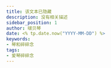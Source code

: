 ```yaml
---
title: 该文本已隐藏
description: 没有相关描述
sidebar_position: 1
author: 啵贝琴
date: <% tp.date.now("YYYY-MM-DD") %>
keywords:
- 琴和碎碎念
tags: 
- 爱琴碎碎念
---
```



<!--
# 🔎起因
这个事情的开始是因为我考完试，然后心情不太好，然后琴给我发了个微信“抠鼻”的表情，我很不喜欢那个表情，之前也说过我很不喜欢这个表情！，然后等琴回来之后我就很生气，凶了他

![Pasted image 20230219180938.png](../../static/life_Page/LOVE/Pasted%20image%2020230219180938.png)
![Pasted image 20230219181136.png](../../static/life_Page/LOVE/Pasted%20image%2020230219181136.png)

# 🎬情景再现：
她和她室友骑车回来，然后走过来,琴很开心的问我：咋了嘛不开心撒。“让你别发那个表情你要发，真的看着烦”我生气的说。她和她室友就在哪看发了啥表情我这么生气，然后他们并没有发现是那个表情，觉得是表情包。

后来她室友走了，剩下我跟琴...

我俩走到她寝室楼下的时候我都觉得我自己没错，本来之前我给她讲过别发这个，现在又在发，我就觉得我说的她没记住，所以才那么凶。**最重要的还是我觉得我之前说的她没记住吧，然后就生气然后又没控制情绪就凶了起来...**

“你考试难又不是我的错，然后我发那个表情我以为你都接受了那你有时候也发呐”

“考试难不是重点，是你发那个表情我觉得你在阴阳我，我还给你而已”

琴把脸转过去了，再转过来的时候已经红了眼眶...

我心里一咯噔，我一下子就知道自己做错了

“你刚刚好凶，我感觉好陌生，而且我室友也在，在路上我还在给她说你多好多好，结果回来你就这样凶我，我还买了菠萝蜜回来吃，我以为你会很开心的”琴红着眼眶说。

我真该死啊，妈的，我不该那么凶她的。我抱着她，摸着她的头，然后给她擦拭眼泪。多好的一个女孩子啊，我咋这么该死啊，又让她伤心了。

我俩去草坪的板凳上坐下，我吃着菠萝蜜，好好吃，可是我心里很是愧疚，我给琴说着道歉，琴满是委屈。她说以后别这样凶她，她好害怕，是我没控制住情绪，我道歉，对不起。她说那就抱抱她吧，我站起身一把把她抱住，真希望我刚刚没有昏头那样凶她。

# 感悟💙
“我们不应该把脾气撒给自己最亲近的人儿”之后吧，确实应该多想想再说，是我今天太过上头，以至于又让自己亲近的人伤心落泪。话说什么是感情呢，可能这就是吧，我们总是在追溯何时动了心的，可当下应该是快乐的 。是两个人的朝朝暮暮，是两人的互帮互助。

男儿至死是少年，成长过程放下幼稚，伴随愧疚与自责，背上责任，蹒跚却又想大步上前，跌跌撞撞中，回头看，轻舟已过万重山....💭

-->
